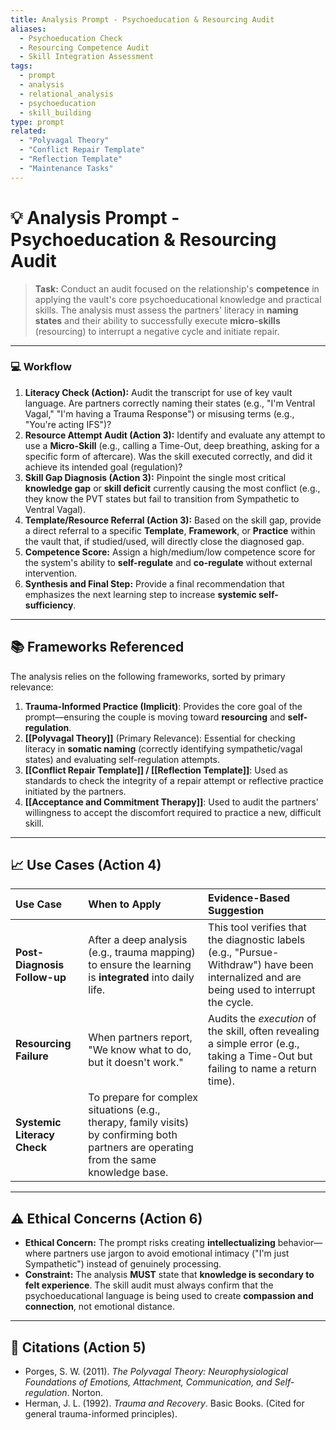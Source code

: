 ```yaml
---
title: Analysis Prompt - Psychoeducation & Resourcing Audit
aliases:
  - Psychoeducation Check
  - Resourcing Competence Audit
  - Skill Integration Assessment
tags:
  - prompt
  - analysis
  - relational_analysis
  - psychoeducation
  - skill_building
type: prompt
related:
  - "Polyvagal Theory"
  - "Conflict Repair Template"
  - "Reflection Template"
  - "Maintenance Tasks"
---
```


<!-- @format -->

# 💡 Analysis Prompt - Psychoeducation & Resourcing Audit

> **Task:** Conduct an audit focused on the relationship's **competence** in applying the vault's core psychoeducational knowledge and practical skills. The analysis must assess the partners' literacy in **naming states** and their ability to successfully execute **micro-skills** (resourcing) to interrupt a negative cycle and initiate repair.

---

### 💻 Workflow

1.  **Literacy Check (Action):** Audit the transcript for use of key vault language. Are partners correctly naming their states (e.g., "I'm Ventral Vagal," "I'm having a Trauma Response") or misusing terms (e.g., "You're acting IFS")?
2.  **Resource Attempt Audit (Action 3):** Identify and evaluate any attempt to use a **Micro-Skill** (e.g., calling a Time-Out, deep breathing, asking for a specific form of aftercare). Was the skill executed correctly, and did it achieve its intended goal (regulation)?
3.  **Skill Gap Diagnosis (Action 3):** Pinpoint the single most critical **knowledge gap** or **skill deficit** currently causing the most conflict (e.g., they know the PVT states but fail to transition from Sympathetic to Ventral Vagal).
4.  **Template/Resource Referral (Action 3):** Based on the skill gap, provide a direct referral to a specific **Template**, **Framework**, or **Practice** within the vault that, if studied/used, will directly close the diagnosed gap.
5.  **Competence Score:** Assign a high/medium/low competence score for the system's ability to **self-regulate** and **co-regulate** without external intervention.
6.  **Synthesis and Final Step:** Provide a final recommendation that emphasizes the next learning step to increase **systemic self-sufficiency**.

---

## 📚 Frameworks Referenced

The analysis relies on the following frameworks, sorted by primary relevance:

1.  **Trauma-Informed Practice (Implicit)**: Provides the core goal of the prompt—ensuring the couple is moving toward **resourcing** and **self-regulation**.
2.  **[[Polyvagal Theory]]** (Primary Relevance): Essential for checking literacy in **somatic naming** (correctly identifying sympathetic/vagal states) and evaluating self-regulation attempts.
3.  **[[Conflict Repair Template]] / [[Reflection Template]]**: Used as standards to check the integrity of a repair attempt or reflective practice initiated by the partners.
4.  **[[Acceptance and Commitment Therapy]]**: Used to audit the partners' willingness to accept the discomfort required to practice a new, difficult skill.

---

## 📈 Use Cases (Action 4)

| Use Case                     | When to Apply                                                                                                                            | Evidence-Based Suggestion                                                                                                                 |
| :--------------------------- | :--------------------------------------------------------------------------------------------------------------------------------------- | :---------------------------------------------------------------------------------------------------------------------------------------- |
| **Post-Diagnosis Follow-up** | After a deep analysis (e.g., trauma mapping) to ensure the learning is **integrated** into daily life.                                   | This tool verifies that the diagnostic labels (e.g., "Pursue-Withdraw") have been internalized and are being used to interrupt the cycle. |
| **Resourcing Failure**       | When partners report, "We know what to do, but it doesn't work."                                                                         | Audits the _execution_ of the skill, often revealing a simple error (e.g., taking a Time-Out but failing to name a return time).          |
| **Systemic Literacy Check**  | To prepare for complex situations (e.g., therapy, family visits) by confirming both partners are operating from the same knowledge base. |

---

## ⚠️ Ethical Concerns (Action 6)

- **Ethical Concern:** The prompt risks creating **intellectualizing** behavior—where partners use jargon to avoid emotional intimacy ("I'm just Sympathetic") instead of genuinely processing.
- **Constraint:** The analysis **MUST** state that **knowledge is secondary to felt experience**. The skill audit must always confirm that the psychoeducational language is being used to create **compassion and connection**, not emotional distance.

---

## 📖 Citations (Action 5)

- Porges, S. W. (2011). _The Polyvagal Theory: Neurophysiological Foundations of Emotions, Attachment, Communication, and Self-regulation_. Norton.
- Herman, J. L. (1992). _Trauma and Recovery_. Basic Books. (Cited for general trauma-informed principles).
